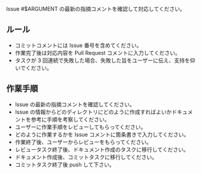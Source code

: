 Issue #$ARGUMENT の最新の指摘コメントを確認して対応してください。

## ルール

- コミットコメントには Issue 番号を含めてください。
- 作業完了後は対応内容を Pull Request コメントに入力してください。
- タスクが 3 回連続で失敗した場合、失敗した旨をユーザーに伝え、支持を仰いでください。

## 作業手順

- Issue の最新の指摘コメントを確認してください。
- Issue の情報からどのディレクトリにどのように作成すればよいかドキュメントを参考に手順を考察してください。
- ユーザーに作業手順をレビューしてもらってください。
- どのように作業するかを Issue コメントに箇条書きで入力してください。
- 作業終了後、ユーザーからレビューをもらってください。
- レビュータスク終了後、ドキュメント作成のタスクに移行してください。
- ドキュメント作成後、コミットタスクに移行してください。
- コミットタスク終了後 push して下さい。
